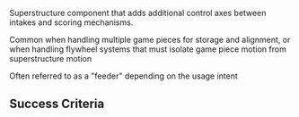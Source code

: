 Superstructure component that adds additional control axes between intakes and scoring mechanisms.

 Common when handling multiple game pieces for storage and alignment, or when handling flywheel systems that must isolate game piece motion from superstructure motion
 
 Often referred to as a "feeder" depending on the usage intent
## Success Criteria
